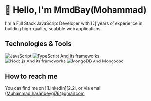 # 👋 Hello, I'm MmdBay(Mohammad)
I'm a Full Stack JavaScript Developer with [2] years of experience in building high-quality, scalable web applications. 

## Technologies & Tools

![JavaScript](https://img.shields.io/badge/-JavaScript-black?style=flat-square&logo=javascriptddddd)
![TypeScript And its frameworks](https://img.shields.io/badge/TypeScript-007ACC?style=for-the-badge&logo=typescript&logoColor=white)
![Node.js And its frameworks](https://img.shields.io/badge/-Node.js-black?style=flat-square&logo=Node.js)
![MongoDB And Mongoose](https://img.shields.io/badge/-MongoDB-black?style=flat-square&logo=mongodb)

## How to reach me

You can find me on ![LinkedIn][2.2], or via email (Muhammad.hasanbeygi76@gmail.com
